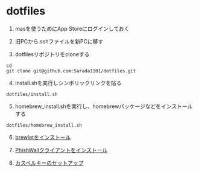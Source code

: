 # dotfiles

1. masを使うためにApp Storeにログインしておく

2. 旧PCから.sshファイルを新PCに移す

3. dotfilesリポジトリをcloneする
```
cd
git clone git@github.com:Sarada1101/dotfiles.git
```

4. install.shを実行しシンボリックリンクを貼る
```
dotfiles/install.sh
```

5. homebrew_install.shを実行し、homebrewパッケージなどをインストールする
```
dotfiles/homebrew_install.sh
```

6. [brewletをインストール](https://github.com/zkokaja/Brewlet)

7. [PhishWallクライアントをインストール](https://www.securebrain.co.jp/products/phishwall/install_mac.html)

8. [カスペルキーのセットアップ](https://home.kaspersky.co.jp/store/kasperjp/DisplayHomePage?icid=jp_ng-thmb_pro_ona_oth__onl_b2c__buttn_______)
